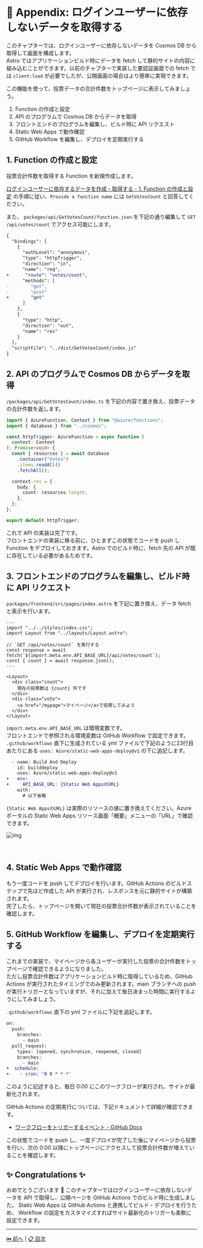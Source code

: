 # 💎 Appendix: ログインユーザーに依存しないデータを取得する

このチャプターでは、ログインユーザーに依存しないデータを Cosmos DB から取得して画面を構成します。  
Astro ではアプリケーションビルド時にデータを fetch して静的サイトの内容に組み込むことができます。以前のチャプターで実装した要認証画面での fetch では `client:load` が必要でしたが、公開画面の場合はより簡単に実現できます。

この機能を使って、投票データの合計件数をトップページに表示してみましょう。

1. Function の作成と設定
1. API のプログラムで Cosmos DB からデータを取得
1. フロントエンドのプログラムを編集し、ビルド時に API リクエスト
1. Static Web Apps で動作確認
1. GitHub Workflow を編集し、デプロイを定期実行する

## 1. Function の作成と設定

投票合計件数を取得する Function を新規作成します。

[ログインユーザーに依存するデータを作成・取得する - 1. Function の作成と設定](./setup-application.md#3-azure-functions-で-api-を実装) の手順に従い、`Provide a function name` には `GetVotesCount` と回答してください。

また、 `packages/api/GetVotesCount/function.json` を下記の通り編集して `GET /api/votes/count` でアクセス可能にします。

```diff
{
  "bindings": [
    {
      "authLevel": "anonymous",
      "type": "httpTrigger",
      "direction": "in",
      "name": "req",
+      "route": "votes/count",
      "methods": [
-        "get",
-        "post"
+        "get"
      ]
    },
    {
      "type": "http",
      "direction": "out",
      "name": "res"
    }
  ],
  "scriptFile": "../dist/GetVotesCount/index.js"
}
```

## 2. API のプログラムで Cosmos DB からデータを取得

`/packages/api/GetVotesCount/index.ts` を下記の内容で置き換え、投票データの合計件数を返します。

```typescript
import { AzureFunction, Context } from "@azure/functions";
import { database } from "../cosmos";

const httpTrigger: AzureFunction = async function (
  context: Context
): Promise<void> {
  const { resources } = await database
    .container("Votes")
    .items.readAll()
    .fetchAll();

  context.res = {
    body: {
      count: resources.length,
    },
  };
};

export default httpTrigger;
```

これで API の実装は完了です。  
フロントエンドの実装に移る前に、ひとまずこの状態でコードを push し Function をデプロイしておきます。Astro でのビルド時に、fetch 先の API が既に存在している必要があるためです。

## 3. フロントエンドのプログラムを編集し、ビルド時に API リクエスト

`packages/frontend/src/pages/index.astro` を下記に置き換え、データ fetch と表示を行います。

```astro
---
import "../../styles/index.css";
import Layout from "../layouts/Layout.astro";

// `GET /api/votes/count` を実行する
const response = await fetch(`${import.meta.env.API_BASE_URL}/api/votes/count`);
const { count } = await response.json();
---

<Layout>
  <div class="count">
    現在の投票数は {count} 件です
  </div>
  <div class="vote">
    <a href="/mypage">マイページ</a>で投票してみよう
  </div>
</Layout>
```

`import.meta.env.API_BASE_URL` は環境変数です。  
フロントエンドで参照される環境変数は GitHub Workflow で設定できます。 `.github/workflows` 直下に生成されている yml ファイルで下記のように23行目あたりにある `uses: Azure/static-web-apps-deploy@v1` の下に追記します。

```diff
  - name: Build And Deploy
    id: builddeploy
    uses: Azure/static-web-apps-deploy@v1
+   env:
+     API_BASE_URL: {Static Web AppsのURL}
    with:
      # 以下省略
```

`{Static Web AppsのURL}` は実際のリソースの値に置き換えてください。Azure ポータルの Static Web Apps リソース画面「概要」メニューの「URL」で確認できます。

![img](./images/get-public-data/3-01.png)

<br>

## 4. Static Web Apps で動作確認

もう一度コードを push してデプロイを行います。GitHub Actions のビルドステップで先ほど作成した API が実行され、レスポンスを元に静的サイトが構築されます。  
完了したら、トップページを開いて現在の投票合計件数が表示されていることを確認します。

## 5. GitHub Workflow を編集し、デプロイを定期実行する

これまでの実装で、マイページから各ユーザーが実行した投票の合計件数をトップページで確認できるようになりました。  
ただし投票合計件数はアプリケーションビルド時に取得しているため、GitHub Actions が実行されたタイミングでのみ更新されます。main ブランチへの push が実行トリガーとなっていますが、それに加えて毎日決まった時間に実行するようにしてみましょう。

`.github/workflows` 直下の yml ファイルに下記を追記します。

```diff
on:
  push:
    branches:
      - main
  pull_request:
    types: [opened, synchronize, reopened, closed]
    branches:
      - main
+  schedule:
+    - cron: '0 0 * * *'
```

このように記述すると、毎日 0:00 にこのワークフローが実行され、サイトが最新化されます。

GitHub Actions の定期実行については、下記ドキュメントで詳細が確認できます。

- [ワークフローをトリガーするイベント - GitHub Docs](https://docs.github.com/ja/actions/using-workflows/events-that-trigger-workflows#schedule)

この状態でコードを push し、一度デプロイが完了した後にマイページから投票を行い、次の 0:00 以降にトップページにアクセスして投票合計件数が増えていることを確認します。

## ✨ Congratulations ✨

おめでとうございます 🎉 このチャプターではログインユーザーに依存しないデータを API で取得し、公開ページを GitHub Actions でのビルド時に生成しました。
Static Web Apps は GitHub Actions と連携してビルド・デプロイを行うため、 Workflow の設定をカスタマイズすればサイト最新化のトリガーも柔軟に設定できます。

---

[⏮️ 前へ](./customize-ad-b2c-builtin-ui.md) | [📋 目次](../README.md)

